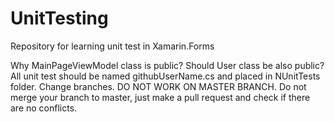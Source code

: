 # UnitTesting
Repository for learning unit test in Xamarin.Forms

Why MainPageViewModel class is public? Should User class be also public?
All unit test should be named githubUserName.cs and placed in NUnitTests folder.
Change branches. DO NOT WORK ON MASTER BRANCH. Do not merge your branch to master, just make a pull request and check if there are no conflicts.
